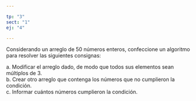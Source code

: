 ```yaml
---

tp: "3"
sect: "1"
ej: "4"

---
```


Considerando un arreglo de 50 números enteros, confeccione un algoritmo para resolver las siguientes consignas: 
   
a.	Modificar el arreglo dado, de modo que todos sus elementos sean múltiplos de 3.   
b.	Crear otro arreglo que contenga los números que no cumplieron la condición.  
c.	Informar cuántos números cumplieron la condición.  
